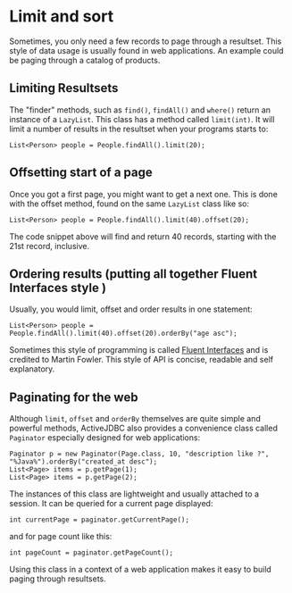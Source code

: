 <div class="page-header">
   <h1>Limit and sort</h1>
</div>



Sometimes, you only need a few records to page through a resultset. This style of data usage is usually found in web applications.
An example could be paging through a catalog of products.

## Limiting Resultsets

The "finder" methods, such as `find()`, `findAll()` and `where()` return an instance of a `LazyList`. This class has a
 method called `limit(int)`. It will limit a number of results in the resultset when your programs starts to:

~~~~ {.java}
List<Person> people = People.findAll().limit(20);
~~~~

## Offsetting start of a page

Once you got a first page, you might want to get a next one. This is done with the offset method, found on the same `LazyList` class like so:

~~~~ {.java}
List<Person> people = People.findAll().limit(40).offset(20);
~~~~

The code snippet above will find and return 40 records, starting with the 21st record, inclusive.

## Ordering results (putting all together Fluent Interfaces style )

Usually, you would limit, offset and order results in one statement:

~~~~ {.java}
List<Person> people = People.findAll().limit(40).offset(20).orderBy("age asc");
~~~~

Sometimes this style of programming is called [Fluent Interfaces](http://martinfowler.com/bliki/FluentInterface.html) and
is credited to Martin Fowler. This style of API is concise, readable and self explanatory.

## Paginating for the web

Although `limit`, `offset` and `orderBy` themselves are quite simple and powerful methods, ActiveJDBC also provides a
convenience class called `Paginator` especially designed for web applications:

~~~~ {.java}
Paginator p = new Paginator(Page.class, 10, "description like ?", "%Java%").orderBy("created_at desc");
List<Page> items = p.getPage(1);
List<Page> items = p.getPage(2);
~~~~

The instances of this class are lightweight and usually attached to a session. It can be queried for a current page displayed:

~~~~ {.java}
int currentPage = paginator.getCurrentPage();
~~~~

and for page count like this:

~~~~ {.java}
int pageCount = paginator.getPageCount();
~~~~

Using this class in a context of a web application makes it easy to build paging through resultsets.
